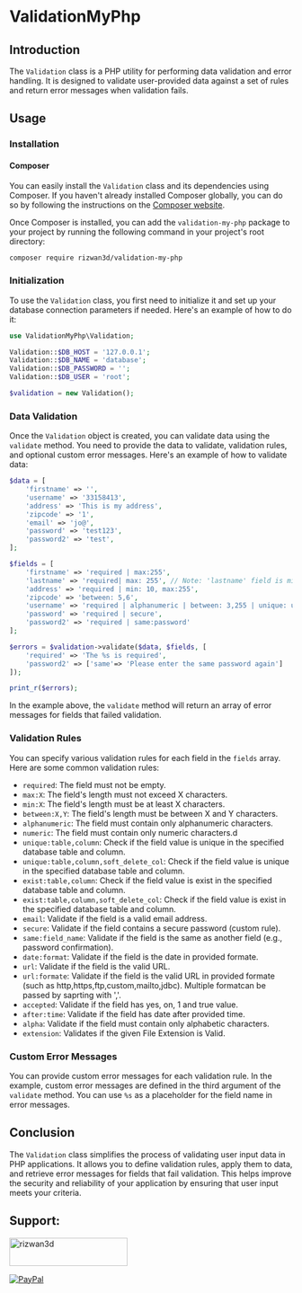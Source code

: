 # ValidationMyPhp
## Introduction

The `Validation` class is a PHP utility for performing data validation and error handling. It is designed to validate user-provided data against a set of rules and return error messages when validation fails.

## Usage

### Installation

#### Composer

You can easily install the `Validation` class and its dependencies using Composer. If you haven't already installed Composer globally, you can do so by following the instructions on the [Composer website](https://getcomposer.org/download/).

Once Composer is installed, you can add the `validation-my-php` package to your project by running the following command in your project's root directory:

```bash
composer require rizwan3d/validation-my-php
```

### Initialization

To use the `Validation` class, you first need to initialize it and set up your database connection parameters if needed. Here's an example of how to do it:

```php
use ValidationMyPhp\Validation;

Validation::$DB_HOST = '127.0.0.1';
Validation::$DB_NAME = 'database';
Validation::$DB_PASSWORD = '';
Validation::$DB_USER = 'root';

$validation = new Validation();
```

### Data Validation

Once the `Validation` object is created, you can validate data using the `validate` method. You need to provide the data to validate, validation rules, and optional custom error messages. Here's an example of how to validate data:

```php
$data = [
    'firstname' => '',
    'username' => '33158413',
    'address' => 'This is my address',
    'zipcode' => '1',
    'email' => 'jo@',
    'password' => 'test123',
    'password2' => 'test',
];

$fields = [
    'firstname' => 'required | max:255',
    'lastname' => 'required| max: 255', // Note: 'lastname' field is missing in the data
    'address' => 'required | min: 10, max:255',
    'zipcode' => 'between: 5,6',
    'username' => 'required | alphanumeric | between: 3,255 | unique: users,username',
    'password' => 'required | secure',
    'password2' => 'required | same:password'
];

$errors = $validation->validate($data, $fields, [
    'required' => 'The %s is required',
    'password2' => ['same'=> 'Please enter the same password again']
]);

print_r($errors);
```

In the example above, the `validate` method will return an array of error messages for fields that failed validation.

### Validation Rules

You can specify various validation rules for each field in the `fields` array. Here are some common validation rules:

- `required`: The field must not be empty.
- `max:X`: The field's length must not exceed X characters.
- `min:X`: The field's length must be at least X characters.
- `between:X,Y`: The field's length must be between X and Y characters.
- `alphanumeric`: The field must contain only alphanumeric characters.
- `numeric`: The field must contain only numeric characters.d
- `unique:table,column`: Check if the field value is unique in the specified database table and column.
- `unique:table,column,soft_delete_col`: Check if the field value is unique in the specified database table and column.
- `exist:table,column`: Check if the field value is exist in the specified database table and column.
- `exist:table,column,soft_delete_col`: Check if the field value is exist in the specified database table and column.
- `email`: Validate if the field is a valid email address.
- `secure`: Validate if the field contains a secure password (custom rule).
- `same:field_name`: Validate if the field is the same as another field (e.g., password confirmation).
- `date:format`: Validate if the field is the date in provided formate.
- `url`: Validate if the field is the valid URL.
- `url:formate`: Validate if the field is the valid URL in provided formate (such as http,https,ftp,custom,mailto,jdbc). Multiple formatcan be passed by saprting with ','.
- `accepted`: Validate if the field has yes, on, 1 and true value. 
- `after:time`: Validate if the field has date after provided time. 
- `alpha`: Validate if the field must contain only alphabetic characters. 
- `extension`: Validates if the given File Extension is Valid.

### Custom Error Messages

You can provide custom error messages for each validation rule. In the example, custom error messages are defined in the third argument of the `validate` method. You can use `%s` as a placeholder for the field name in error messages.

## Conclusion

The `Validation` class simplifies the process of validating user input data in PHP applications. It allows you to define validation rules, apply them to data, and retrieve error messages for fields that fail validation. This helps improve the security and reliability of your application by ensuring that user input meets your criteria.

## Support:
<p><a href="https://www.buymeacoffee.com/rizwan3d"> <img align="left" src="https://cdn.buymeacoffee.com/buttons/v2/default-yellow.png" height="50" width="210" alt="rizwan3d" /></a></p><br><br><br>

[![PayPal](https://img.shields.io/badge/PayPal-00457C?style=for-the-badge&logo=paypal&logoColor=white)](https://paypal.me/rizwan3d) 
